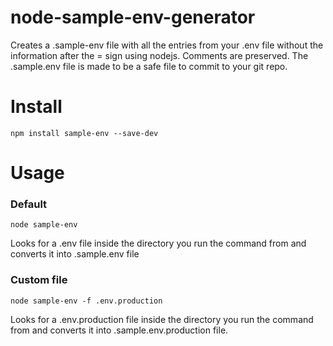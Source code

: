 # node-sample-env-generator
Creates a .sample-env file with all the entries from your .env file without the information after the = sign using nodejs. Comments are preserved. The .sample.env file is made to be a safe file to commit to your git repo.

# Install
```
npm install sample-env --save-dev
```

# Usage

### Default
```
node sample-env
```
Looks for a .env file inside the directory you run the command from and converts it into .sample.env file

### Custom file
```
node sample-env -f .env.production
```
Looks for a .env.production file inside the directory you run the command from and converts it into .sample.env.production file.
